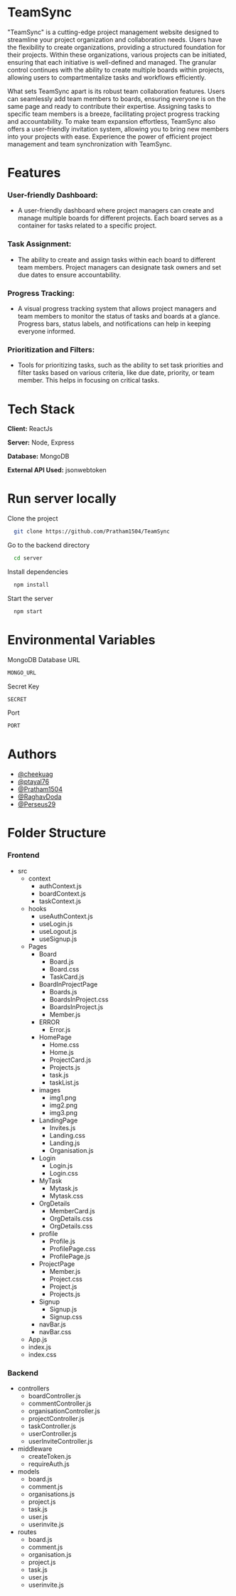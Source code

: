 
# TeamSync

"TeamSync" is a cutting-edge project management website designed to streamline your project organization and collaboration needs. Users have the flexibility to create organizations, providing a structured foundation for their projects. Within these organizations, various projects can be initiated, ensuring that each initiative is well-defined and managed. The granular control continues with the ability to create multiple boards within projects, allowing users to compartmentalize tasks and workflows efficiently.

What sets TeamSync apart is its robust team collaboration features. Users can seamlessly add team members to boards, ensuring everyone is on the same page and ready to contribute their expertise. Assigning tasks to specific team members is a breeze, facilitating project progress tracking and accountability. To make team expansion effortless, TeamSync also offers a user-friendly invitation system, allowing you to bring new members into your projects with ease. Experience the power of efficient project management and team synchronization with TeamSync.

# Features

### User-friendly Dashboard: 
- A user-friendly dashboard where project managers can create and manage multiple boards for different projects. Each board serves as a container for tasks related to a specific project.

### Task Assignment: 
- The ability to create and assign tasks within each board to different team members. Project managers can designate task owners and set due dates to ensure accountability.

### Progress Tracking: 
- A visual progress tracking system that allows project managers and team members to monitor the status of tasks and boards at a glance. Progress bars, status labels, and notifications can help in keeping everyone informed.


### Prioritization and Filters: 
- Tools for prioritizing tasks, such as the ability to set task priorities and filter tasks based on various criteria, like due date, priority, or team member. This helps in focusing on critical tasks.

# Tech Stack

**Client:** ReactJs

**Server:** Node, Express

**Database:** MongoDB

**External API Used:** jsonwebtoken


# Run server locally

Clone the project

```bash
  git clone https://github.com/Pratham1504/TeamSync
```

Go to the backend directory

```bash
  cd server
```

Install dependencies

```bash
  npm install
```

Start the server

```bash
  npm start
```


# Environmental Variables

MongoDB Database URL 
```bash
MONGO_URL
```

Secret Key
```bash
SECRET
```

Port
```bash
PORT
```
# Authors

- [@cheekuag](https://github.com/cheekuag)
- [@ptayal76](https://github.com/ptayal76)
- [@Pratham1504](https://github.com/Pratham1504)
- [@RaghavDoda](https://github.com/RaghavDoda)
- [@Perseus29](https://github.com/Perseus29)
# Folder Structure

### Frontend

- src
    - context
        - authContext.js
        - boardContext.js
        - taskContext.js
    - hooks
        - useAuthContext.js
        - useLogin.js
        - useLogout.js
        - useSignup.js
    - Pages
        - Board
            - Board.js
            - Board.css
            - TaskCard.js
        - BoardInProjectPage
            - Boards.js
            - BoardsInProject.css
            - BoardsInProject.js
            - Member.js
        - ERROR
            - Error.js
        - HomePage
            - Home.css
            - Home.js
            - ProjectCard.js
            - Projects.js
            - task.js
            - taskList.js
        - images
            - img1.png
            - img2.png
            - img3.png
        - LandingPage
            - Invites.js
            - Landing.css
            - Landing.js
            - Organisation.js
        - Login
            - Login.js
            - Login.css
        - MyTask
            - Mytask.js
            - Mytask.css
        - OrgDetails
            - MemberCard.js
            - OrgDetails.css
            - OrgDetails.css
        - profile
            - Profile.js
            - ProfilePage.css
            - ProfilePage.js
        - ProjectPage
            - Member.js
            - Project.css
            - Project.js
            - Projects.js
        - Signup
            - Signup.js
            - Signup.css 
        - navBar.js
        - navBar.css
    - App.js
    - index.js
    - index.css

### Backend
- controllers
    - boardController.js
    - commentController.js
    - organisationController.js
    - projectController.js
    - taskController.js
    - userController.js
    - userInviteController.js
- middleware
    - createToken.js
    - requireAuth.js
- models
    - board.js
    - comment.js
    - organisations.js
    - project.js
    - task.js
    - user.js
    - userinvite.js
- routes
    - board.js
    - comment.js
    - organisation.js
    - project.js
    - task.js
    - user.js
    - userinvite.js
